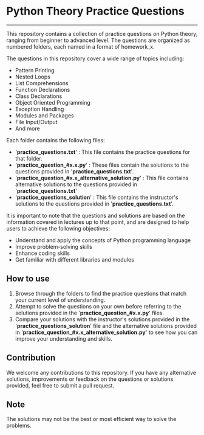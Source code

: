 # Python Theory Practice Questions

----
This repository contains a collection of practice questions on Python theory, ranging from beginner to advanced level. 
The questions are organized as numbered folders, each named in a format of homework_x.

The questions in this repository cover a wide range of topics including:

* Pattern Printing
* Nested Loops
* List Comprehensions
* Function Declarations
* Class Declarations
* Object Oriented Programming
* Exception Handling
* Modules and Packages
* File Input/Output
* And more

Each folder contains the following files:

* '**practice_questions.txt**' : This file contains the practice questions for that folder.
* '**practice_question_#x.x.py**' : These files contain the solutions to the questions provided in 
'**practice_questions.txt**'.
* '**practice_question_#x.x_alternative_solution.py**' : This file contains alternative solutions to the questions 
provided in '**practice_questions.txt**'
* '**practice_questions_solution**' : This file contains the instructor's solutions to the questions provided in 
'**practice_questions.txt**'.

It is important to note that the questions and solutions are based on the information covered in lectures up to that 
point, and are designed to help users to achieve the following objectives:

* Understand and apply the concepts of Python programming language
* Improve problem-solving skills
* Enhance coding skills
* Get familiar with different libraries and modules

## How to use

1. Browse through the folders to find the practice questions that match your current level of understanding.
2. Attempt to solve the questions on your own before referring to the solutions provided in the 
'**practice_question_#x.x.py**' files.
3. Compare your solutions with the instructor's solutions provided in the '**practice_questions_solution**' file and the 
alternative solutions provided in '**practice_question_#x.x_alternative_solution.py**' to see how you can improve your 
understanding and skills.

## Contribution

We welcome any contributions to this repository. If you have any alternative solutions, improvements or feedback on 
the questions or solutions provided, feel free to submit a pull request.

## Note

The solutions may not be the best or most efficient way to solve the problems.
